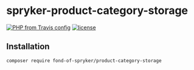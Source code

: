 # spryker-product-category-storage

[![PHP from Travis config](https://img.shields.io/travis/php-v/symfony/symfony.svg)](https://php.net/)
[![license](https://img.shields.io/github/license/mashape/apistatus.svg)](https://packagist.org/packages/fond-of-spryker/product-category-storage)

## Installation

```
composer require fond-of-spryker/product-category-storage
```
